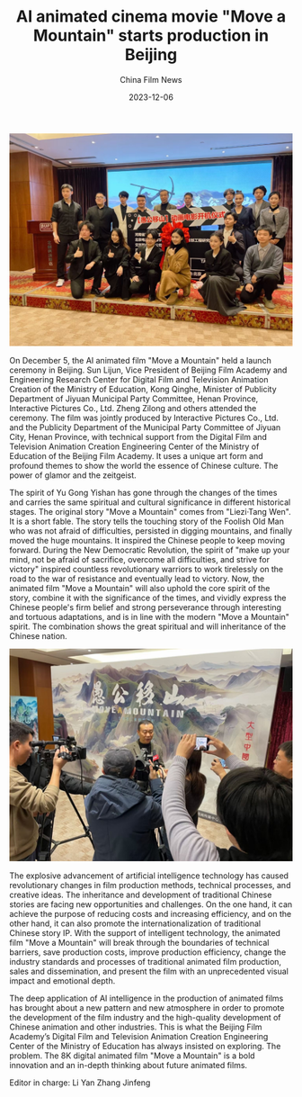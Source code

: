 ﻿---
layout: post
read_time: true
show_date: true
title: "AI animated cinema movie \"Move a Mountain\" starts production in Beijing"
date: 2023-12-06
img: posts/20231206/p1.jpg
tags: [Animation]
category: China Film News
author: China Film News
description: "AI animated cinema movie \"Move a Mountain\" starts production in Beijing"
---

![img](./assets/img/posts/20231206/p1.jpg)

On December 5, the AI ​​animated film "Move a Mountain" held a launch ceremony in Beijing. Sun Lijun, Vice President of Beijing Film Academy and Engineering Research Center for Digital Film and Television Animation Creation of the Ministry of Education, Kong Qinghe, Minister of Publicity Department of Jiyuan Municipal Party Committee, Henan Province, Interactive Pictures Co., Ltd. Zheng Zilong and others attended the ceremony. The film was jointly produced by Interactive Pictures Co., Ltd. and the Publicity Department of the Municipal Party Committee of Jiyuan City, Henan Province, with technical support from the Digital Film and Television Animation Creation Engineering Center of the Ministry of Education of the Beijing Film Academy. It uses a unique art form and profound themes to show the world the essence of Chinese culture. The power of glamor and the zeitgeist.

The spirit of Yu Gong Yishan has gone through the changes of the times and carries the same spiritual and cultural significance in different historical stages. The original story "Move a Mountain" comes from "Liezi·Tang Wen". It is a short fable. The story tells the touching story of the Foolish Old Man who was not afraid of difficulties, persisted in digging mountains, and finally moved the huge mountains. It inspired the Chinese people to keep moving forward. During the New Democratic Revolution, the spirit of "make up your mind, not be afraid of sacrifice, overcome all difficulties, and strive for victory" inspired countless revolutionary warriors to work tirelessly on the road to the war of resistance and eventually lead to victory. Now, the animated film "Move a Mountain" will also uphold the core spirit of the story, combine it with the significance of the times, and vividly express the Chinese people's firm belief and strong perseverance through interesting and tortuous adaptations, and is in line with the modern "Move a Mountain" spirit. The combination shows the great spiritual and will inheritance of the Chinese nation.

![img](./assets/img/posts/20231206/p2.jpg)

The explosive advancement of artificial intelligence technology has caused revolutionary changes in film production methods, technical processes, and creative ideas. The inheritance and development of traditional Chinese stories are facing new opportunities and challenges. On the one hand, it can achieve the purpose of reducing costs and increasing efficiency, and on the other hand, it can also promote the internationalization of traditional Chinese story IP. With the support of intelligent technology, the animated film "Move a Mountain" will break through the boundaries of technical barriers, save production costs, improve production efficiency, change the industry standards and processes of traditional animated film production, sales and dissemination, and present the film with an unprecedented visual impact and emotional depth.

The deep application of AI intelligence in the production of animated films has brought about a new pattern and new atmosphere in order to promote the development of the film industry and the high-quality development of Chinese animation and other industries. This is what the Beijing Film Academy’s Digital Film and Television Animation Creation Engineering Center of the Ministry of Education has always insisted on exploring. The problem. The 8K digital animated film "Move a Mountain" is a bold innovation and an in-depth thinking about future animated films.

Editor in charge: Li Yan Zhang Jinfeng